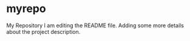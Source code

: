 # myrepo
My Repository
I am editing the README file. Adding some more details about the project description.
